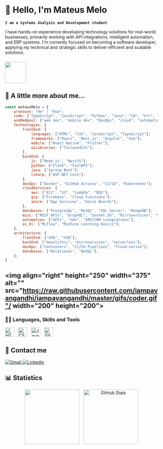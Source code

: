 # 👋 Hello, I'm Mateus Melo

**`I am a Systems Analysis and Development student`**

I have hands-on experience developing technology solutions for real-world businesses, primarily working with API integrations, intelligent automation, and ERP systems. I'm currently focused on becoming a software developer, applying my technical and strategic skills to deliver efficient and scalable solutions.

### <img src="https://media.giphy.com/media/12oufCB0MyZ1Go/giphy.gif" width="70" height="70"> 
## 📑 A little more about me...  

```javascript
const mateusMelo = {
    pronouns: "He" | "Him";
    code: ["TypeScript", "JavaScript", "Python", "Java", "C#", "C++", "Kotlin"];
    askMeAbout: ["web dev", "mobile dev", "DevOps", "cloud", "automations", "tech trends", "system analysis"];
    technologies: {
        frontEnd: {
            languages: ["HTML", "CSS", "JavaScript", "TypeScript"];
            frameworks: ["React", "Next.js", "Angular", "Vue"];
            mobile: ["React Native", "Flutter"];
            uiLibraries: ["TailwindCSS"];
        },
        backEnd: {
            js: ["Node.js", "NestJS"];
            python: ["Flask", "FastAPI"];
            java: ["Spring Boot"];
            csharp: ["ASP.NET Core"];
        },
        devOps: ["Docker", "GitHub Actions", "CI/CD", "Kubernetes"];
        cloudServices: {
            aws: ["EC2", "S3", "Lambda", "RDS"];
            gcp: ["Firebase", "Cloud Functions"];
            azure: ["App Services", "Azure Boards"];
        },
        databases: ["PostgreSQL", "MySQL", "SQL Server", "MongoDB"];
        misc: ["REST APIs", "GraphQL", "Socket.IO", "Microservices", "Service Mesh"];
        automation: ["APIs", "n8n", "ERP/CRM integrations"],
        ai_ml: ["MLflow", "Machine Learning basics"];
    },
    architecture: {
        frontEnd: ["SPA", "SSR"];
        backEnd: ["monolithic", "microservices", "serverless"];
        devOps: ["Containers", "CI/CD Pipelines", "Cloud-native"];
        databases: ["Relational", "NoSQL"];
    };
}
```
## <img align="right" height="250" width="375" alt="" src="https://raw.githubusercontent.com/iampavangandhi/iampavangandhi/master/gifs/coder.gif"/ width="200" height="200">

### 👨‍💻 Languages, Skills and Tools

<img 
    align="left" 
    alt="HTML"
    title="HTML" 
    width="30px" 
    style="padding-right: 10px;" 
    src="https://cdn.jsdelivr.net/gh/devicons/devicon@latest/icons/html5/html5-original.svg" 
/>
<img 
    align="left" 
    alt="CSS" 
    title="CSS"
    width="30px" 
    style="padding-right: 10px;" 
    src="https://cdn.jsdelivr.net/gh/devicons/devicon@latest/icons/css3/css3-original.svg" 
/>
<img 
    align="left" 
    alt="JavaScript" 
    title="JavaScript"
    width="30px" 
    style="padding-right: 10px;" 
    src="https://cdn.jsdelivr.net/gh/devicons/devicon@latest/icons/javascript/javascript-original.svg" 
/>
<img 
    align="left" 
    alt="Git" 
    title="Git"
    width="30px" 
    style="padding-right: 10px;" 
    src="https://cdn.jsdelivr.net/gh/devicons/devicon@latest/icons/git/git-original.svg" 
/>
<br/>
<br/>

## 📲 Contact me

  <a href = "mailto:mateusmelo.info@gmail.com">
    <img 
    alt="Gmail"
    title="Contate-me por e-mail: mateusmelo.info@gmail.com"
    src="https://img.shields.io/badge/-Gmail-%23333?style=for-the-badge&logo=gmail&logoColor=white" target="_blank"
      />
  </a>
    <a href="https://www.linkedin.com/in/mateus-melo-746818364" target="_blank">
    <img 
      alt="Linkedin"
      title="Veja meu perfil no Linkedin"
      src="https://img.shields.io/badge/-LinkedIn-%230077B5?style=for-the-badge&logo=linkedin&logoColor=white" target="_blank"
      />
  </a> 

## 📊 Statistics
  
<div align="center">
<img 
    height="180" 
    style="padding-right: 10px;" 
    src="https://github-readme-stats.vercel.app/api?username=Mateusmelo-c&show_icons=true&theme=tokyonight&include_all_commits=true&locale=pt-br" 
  />
<img 
      alt="GitHub Stats" 
      height="180" 
      src="https://github-readme-stats.vercel.app/api/top-langs/?username=Mateusmelo-C&theme=tokyonight&layout=compact&custom_title=Tecnologias&langs_count=9" 
  />
</div>
